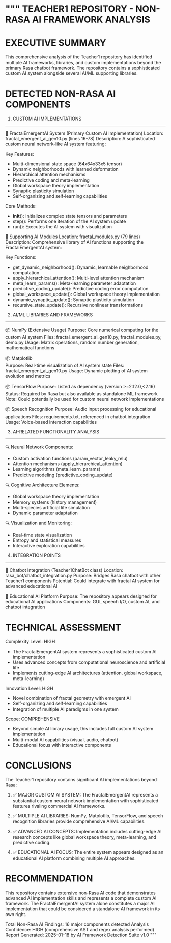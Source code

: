 """
TEACHER1 REPOSITORY - NON-RASA AI FRAMEWORK ANALYSIS
===================================================

EXECUTIVE SUMMARY
================
This comprehensive analysis of the Teacher1 repository has identified multiple AI frameworks, 
libraries, and custom implementations beyond the primary Rasa chatbot framework. The repository 
contains a sophisticated custom AI system alongside several AI/ML supporting libraries.

DETECTED NON-RASA AI COMPONENTS
==============================

1. CUSTOM AI IMPLEMENTATIONS
-----------------------------

🧠 FractalEmergentAI System (Primary Custom AI Implementation)
   Location: fractal_emergent_ai_gen10.py (lines 16-78)
   Description: A sophisticated custom neural network-like AI system featuring:
   
   Key Features:
   - Multi-dimensional state space (64x64x33x5 tensor)
   - Dynamic neighborhoods with learned deformation
   - Hierarchical attention mechanisms  
   - Predictive coding and meta-learning
   - Global workspace theory implementation
   - Synaptic plasticity simulation
   - Self-organizing and self-learning capabilities
   
   Core Methods:
   - __init__(): Initializes complex state tensors and parameters
   - step(): Performs one iteration of the AI system update
   - run(): Executes the AI system with visualization

🧠 Supporting AI Modules
   Location: fractal_modules.py (79 lines)
   Description: Comprehensive library of AI functions supporting the FractalEmergentAI system:
   
   Key Functions:
   - get_dynamic_neighborhood(): Dynamic, learnable neighborhood computation
   - apply_hierarchical_attention(): Multi-level attention mechanism
   - meta_learn_params(): Meta-learning parameter adaptation
   - predictive_coding_update(): Predictive coding error computation
   - global_workspace_update(): Global workspace theory implementation
   - dynamic_synaptic_update(): Synaptic plasticity simulation
   - recursive_state_update(): Recursive nonlinear transformations

2. AI/ML LIBRARIES AND FRAMEWORKS
----------------------------------

📦 NumPy (Extensive Usage)
   Purpose: Core numerical computing for the custom AI system
   Files: fractal_emergent_ai_gen10.py, fractal_modules.py, demo.py
   Usage: Matrix operations, random number generation, mathematical functions
   
📦 Matplotlib  
   Purpose: Real-time visualization of AI system state
   Files: fractal_emergent_ai_gen10.py
   Usage: Dynamic plotting of AI system evolution and metrics
   
📦 TensorFlow
   Purpose: Listed as dependency (version >=2.12.0,<2.16) 
   Status: Required by Rasa but also available as standalone ML framework
   Note: Could potentially be used for custom neural network implementations

📦 Speech Recognition
   Purpose: Audio input processing for educational applications
   Files: requirements.txt, referenced in chatbot integration
   Usage: Voice-based interaction capabilities

3. AI-RELATED FUNCTIONALITY ANALYSIS
------------------------------------

🔍 Neural Network Components:
   - Custom activation functions (param_vector_leaky_relu)
   - Attention mechanisms (apply_hierarchical_attention)
   - Learning algorithms (meta_learn_params)
   - Predictive modeling (predictive_coding_update)

🔍 Cognitive Architecture Elements:
   - Global workspace theory implementation
   - Memory systems (history management)
   - Multi-species artificial life simulation
   - Dynamic parameter adaptation

🔍 Visualization and Monitoring:
   - Real-time state visualization
   - Entropy and statistical measures
   - Interactive exploration capabilities

4. INTEGRATION POINTS
---------------------

🔗 Chatbot Integration (Teacher1ChatBot class)
   Location: rasa_bot/chatbot_integration.py
   Purpose: Bridges Rasa chatbot with other Teacher1 components
   Potential: Could integrate with fractal AI system for advanced educational AI

🔗 Educational AI Platform
   Purpose: The repository appears designed for educational AI applications
   Components: GUI, speech I/O, custom AI, and chatbot integration

TECHNICAL ASSESSMENT
====================

Complexity Level: HIGH
- The FractalEmergentAI system represents a sophisticated custom AI implementation
- Uses advanced concepts from computational neuroscience and artificial life
- Implements cutting-edge AI architectures (attention, global workspace, meta-learning)

Innovation Level: HIGH  
- Novel combination of fractal geometry with emergent AI
- Self-organizing and self-learning capabilities
- Integration of multiple AI paradigms in one system

Scope: COMPREHENSIVE
- Beyond simple AI library usage, this includes full custom AI system implementation
- Multi-modal AI capabilities (visual, audio, chatbot)
- Educational focus with interactive components

CONCLUSIONS
===========

The Teacher1 repository contains significant AI implementations beyond Rasa:

1. ✅ MAJOR CUSTOM AI SYSTEM: The FractalEmergentAI represents a substantial custom 
   neural network implementation with sophisticated features rivaling commercial 
   AI frameworks.

2. ✅ MULTIPLE AI LIBRARIES: NumPy, Matplotlib, TensorFlow, and speech recognition 
   libraries provide comprehensive AI/ML capabilities.

3. ✅ ADVANCED AI CONCEPTS: Implementation includes cutting-edge AI research concepts 
   like global workspace theory, meta-learning, and predictive coding.

4. ✅ EDUCATIONAL AI FOCUS: The entire system appears designed as an educational 
   AI platform combining multiple AI approaches.

RECOMMENDATION
==============
This repository contains extensive non-Rasa AI code that demonstrates advanced 
AI implementation skills and represents a complete custom AI framework. The 
FractalEmergentAI system alone constitutes a major AI implementation that could 
be considered a standalone AI framework in its own right.

Total Non-Rasa AI Findings: 16 major components detected
Analysis Confidence: HIGH (comprehensive AST and regex analysis performed)
Report Generated: 2025-01-18 by AI Framework Detection Suite v1.0
"""